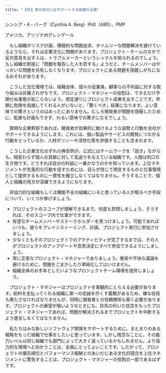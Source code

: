 ```yaml
---
title: "【95】真の成功にはサポートする組織が必要"
---
```



シンシア・A・バーグ（Cynthia A. Berg）PhD（ABD）、PMP



アメリカ、アリゾナ州グレンデール


　もし組織がリスク計画、積極的な問題追求、タイムリーな問題解決を避けているようなら、それは企業文化に問題があります。プロジェクト・チームのなかで反対意見を出す人は、トラブルメーカーというレッテルを貼られるのでしょう。もし組織が即座に「問題を報告した人を罰する」ようだと、チームメンバーはやっかいな問題を共有しなくなります。プロジェクトにある問題を隠蔽しがちになるおそれがあります。

　こうした文化環境では、組織全体、個々の従業員、顧客らの不利益に対する取り組みは非難されがちです。プロジェクト・マネジャーの役割は、できるだけ予期せぬ事態が起こらないよう、想定通りにプロジェクト成果を出すことです。早期に危険を指摘してくれる人がいないと、「驚くべき」結果になります。よい意味での驚きというのはめったにありません。むしろ開発者が問題を隠蔽したために、配慮も計画もできず、わるい意味での驚きになるでしょう。

　賢明な企業幹部であれば、開発者が効果的に動けるような姿勢と行動を会社がサポートできるようにします。これには、強い製品やサービスの開発につながる行動をとっているか、人材ポリシーや活性化策を評価することも含まれます。

　こうした企業文化のずれの典型例が、公式にはチームワークを「説き」ながらも、相変わらず個人の貢献に対して見返りを与えている組織です。人間は利口な生き物です。どうすれば自分の利益に一番かなうのかを知っています。上位マネジメントが生産的な行動を促すためには、自らが信じて明言するものと仕事環境として提供するものに一貫性を確立しなくてはなりません。そうすることで、個人と組織の両方が活躍できるようになります。

　非協力的な組織もしくは機能不全の組織にいると思っている人が取るべき手段について、いくつか挙げましょう。

  - プロジェクトのスコープが理解できるまで、何度も質問しましょう。そうすれば、そのスコープ内で仕事ができます。
  - 有望なチームメンバーやステークホルダーを見つけましょう。可能であればいつも、彼らをブレインストーミング、計画、プロジェクト実行に参加させましょう。
  - 少なくともそのプロジェクトでのアクティビティが完了するまでは、その人がプロジェクトのアップデートや意思決定にすべて参加できるようにしましょう。
  - 常に正直なプロジェクト・マネジャーでありましょう。衝突や不快な議論を避けるために、問題をごまかしたり単純化してはいけません。
  - 組織全体のお手本としたいようなプロジェクトチーム環境を提供しましょう。

　プロジェクト・マネジャーはプロジェクトを客観的にとらえる必要があります。給料を支払ってくれる組織に第一の忠誠を尽くす義務があるため、嫌な役目も果たさなければなりませんが、同時に開発者との信頼関係も築く必要があります。プロジェクトの展望が暗いようなときにも、目先の利いた信念をもったプロジェクト・マネジャーであれば、問題が解決されるまでプロジェクトを中断するよう進言しなくてはなりません。

　私たちはみな新しいソフトウェア開発をサポートするために、まとまりのある戦略をもった組織で仕事をしたいと思っています。しかし残念なことに、その能力レベルは同じ組織でも部門によって大きく違っているかもしれません。より協力的な環境へと向かうことは、全員にとってよいことです。したがって、プロジェクトの優先順位とパフォーマンス報酬とのあいだにある文化的競合を上位マネジメントに警告することは、プロジェクト・マネジャーの役割の一部であるはずです。
